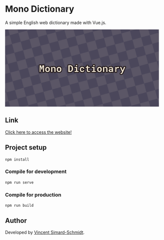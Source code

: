 # Mono Dictionary
A simple English web dictionary made with Vue.js.

![Mono Dictionary Logo](./src/assets/images/banner.png)

## Link
[Click here to access the website!](https://mono-dictionary.netlify.app/)

## Project setup
```
npm install
```

### Compile for development
```
npm run serve
```

### Compile for production
```
npm run build
```

## Author
Developed by [Vincent Simard-Schmidt](https://www.linkedin.com/in/vincent-simard-schmidt-1a2645215/).

